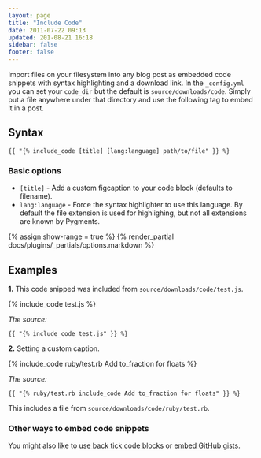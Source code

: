 ```yaml
---
layout: page
title: "Include Code"
date: 2011-07-22 09:13
updated: 201-08-21 16:18
sidebar: false
footer: false
---
```


Import files on your filesystem into any blog post as embedded code snippets with syntax highlighting and a download link.
In the `_config.yml` you can set your `code_dir` but the default is `source/downloads/code`. Simply put a file anywhere under that directory and
use the following tag to embed it in a post.

## Syntax

    {{ "{% include_code [title] [lang:language] path/to/file" }} %}

### Basic options

- `[title]` - Add a custom figcaption to your code block (defaults to filename).
- `lang:language` - Force the syntax highlighter to use this language. By default the file extension is used for highlighing, but not all extensions are known by Pygments.

{% assign show-range = true %}
{% render_partial docs/plugins/_partials/options.markdown %}

## Examples

**1.** This code snipped was included from `source/downloads/code/test.js`.

{% include_code test.js %}

*The source:*

    {{ "{% include_code test.js" }} %}

**2.** Setting a custom caption.

{% include_code ruby/test.rb Add to_fraction for floats %}

*The source:*

    {{ "{% ruby/test.rb include_code Add to_fraction for floats" }} %}

This includes a file from `source/downloads/code/ruby/test.rb`.

### Other ways to embed code snippets

You might also like to [use back tick code blocks](/docs/plugins/backtick-codeblock) or [embed GitHub gists](/docs/plugins/gist-tag).
